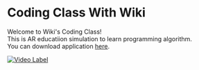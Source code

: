 # Coding Class With Wiki

Welcome to Wiki's Coding Class! </br>
This is AR educatiion simulation to learn programming algorithm. </br>
You can download application <a href="https://play.google.com/store/apps/details?id=com.iLLi.HY3D_Prototype">here</a>.

[![Video Label](https://img.youtube.com/vi/LK-X3H86twk/0.jpg)](https://youtu.be/LK-X3H86twk)
